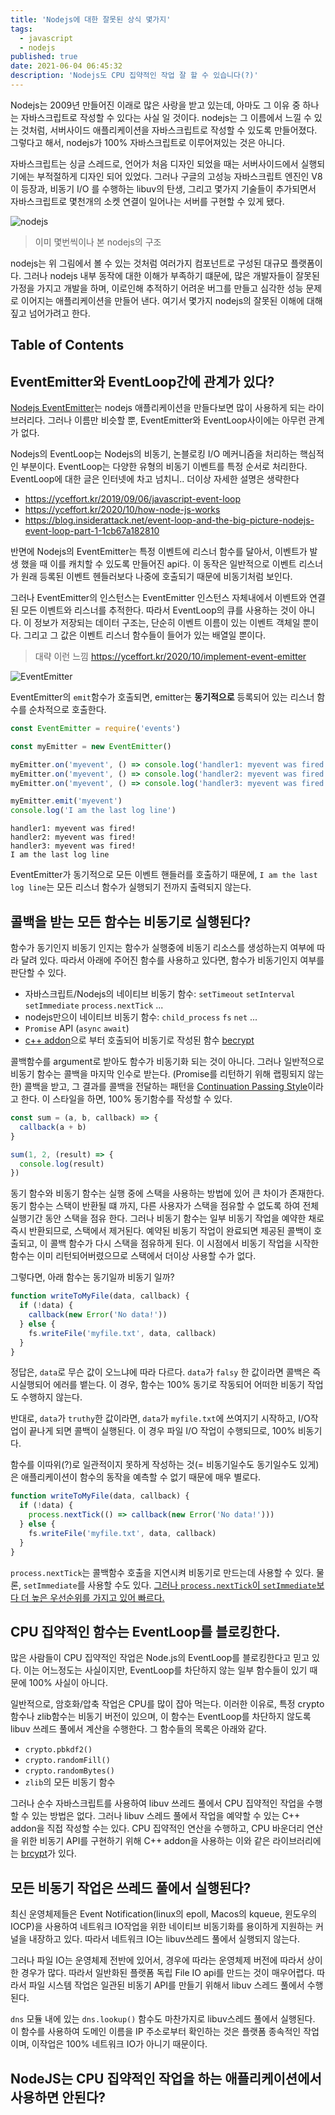 ```yaml
---
title: 'Nodejs에 대한 잘못된 상식 몇가지'
tags:
  - javascript
  - nodejs
published: true
date: 2021-06-04 06:45:32
description: 'Nodejs도 CPU 집약적인 작업 잘 할 수 있습니다(?)'
---
```


Nodejs는 2009년 만들어진 이래로 많은 사랑을 받고 있는데, 아마도 그 이유 중 하나는 자바스크립트로 작성할 수 있다는 사실 일 것이다. nodejs는 그 이름에서 느낄 수 있는 것처럼, 서버사이드 애플리케이션을 자바스크립트로 작성할 수 있도록 만들어졌다. 그렇다고 해서, nodejs가 100% 자바스크립트로 이루어져있는 것은 아니다.

자바스크립트는 싱글 스레드로, 언어가 처음 디자인 되었을 때는 서버사이드에서 실행되기에는 부적절하게 디자인 되어 있었다. 그러나 구글의 고성능 자바스크립트 엔진인 V8이 등장과, 비동기 I/O 를 수행하는 libuv의 탄생, 그리고 몇가지 기술들이 추가되면서 자바스크립트로 몇천개의 소켓 연결이 일어나는 서버를 구현할 수 있게 됐다.

![nodejs](https://miro.medium.com/max/3840/1*-0Sa0i_g-gcL9sJqvecKEw.png)

> 이미 몇번씩이나 본 nodejs의 구조

nodejs는 위 그림에서 볼 수 있는 것처럼 여러가지 컴포넌트로 구성된 대규모 플랫폼이다. 그러나 nodejs 내부 동작에 대한 이해가 부족하기 떄문에, 많은 개발자들이 잘못된 가정을 가지고 개발을 하며, 이로인해 추적하기 어려운 버그를 만들고 심각한 성능 문제로 이어지는 애플리케이션을 만들어 낸다. 여기서 몇가지 nodejs의 잘못된 이해에 대해 짚고 넘어가려고 한다.

## Table of Contents

## EventEmitter와 EventLoop간에 관계가 있다?

[Nodejs EventEmitter](https://nodejs.org/api/events.html)는 nodejs 애플리케이션을 만들다보면 많이 사용하게 되는 라이브러리다. 그러나 이름만 비슷할 뿐, EventEmitter와 EventLoop사이에는 아무런 관계가 없다.

Nodejs의 EventLoop는 Nodejs의 비동기, 논블로킹 I/O 메커니즘을 처리하는 핵심적인 부분이다. EventLoop는 다양한 유형의 비동기 이벤트를 특정 순서로 처리한다. EventLoop에 대한 글은 인터넷에 차고 넘치니.. 더이상 자세한 설명은 생략한다

- https://yceffort.kr/2019/09/06/javascript-event-loop
- https://yceffort.kr/2020/10/how-node-js-works
- https://blog.insiderattack.net/event-loop-and-the-big-picture-nodejs-event-loop-part-1-1cb67a182810

반면에 Nodejs의 EventEmitter는 특정 이벤트에 리스너 함수를 달아서, 이벤트가 발생 했을 때 이를 캐치할 수 있도록 만들어진 api다. 이 동작은 일반적으로 이벤트 리스너가 원래 등록된 이벤트 헨들러보다 나중에 호출되기 때문에 비동기처럼 보인다.

그러나 EventEmitter의 인스턴스는 EventEmitter 인스턴스 자체내에서 이벤트와 연결된 모든 이벤트와 리스너를 추적한다. 따라서 EventLoop의 큐를 사용하는 것이 아니다. 이 정보가 저장되는 데이터 구조는, 단순히 이벤트 이름이 있는 이벤트 객체일 뿐이다. 그리고 그 값은 이벤트 리스너 함수들이 들어가 있는 배열일 뿐이다.

> 대략 이런 느낌 https://yceffort.kr/2020/10/implement-event-emitter

![EventEmitter](https://miro.medium.com/max/2180/1*9dCC-WJOstRw8vL1v5C6cA.jpeg)

EventEmitter의 `emit`함수가 호출되면, emitter는 **동기적으로** 등록되어 있는 리스너 함수를 순차적으로 호출한다.

```javascript
const EventEmitter = require('events')

const myEmitter = new EventEmitter()

myEmitter.on('myevent', () => console.log('handler1: myevent was fired!'))
myEmitter.on('myevent', () => console.log('handler2: myevent was fired!'))
myEmitter.on('myevent', () => console.log('handler3: myevent was fired!'))

myEmitter.emit('myevent')
console.log('I am the last log line')
```

```
handler1: myevent was fired!
handler2: myevent was fired!
handler3: myevent was fired!
I am the last log line
```

EventEmitter가 동기적으로 모든 이벤트 핸들러를 호출하기 때문에, `I am the last log line`는 모든 리스너 함수가 실행되기 전까지 출력되지 않는다.

## 콜백을 받는 모든 함수는 비동기로 실행된다?

함수가 동기인지 비동기 인지는 함수가 실행중에 비동기 리소스를 생성하는지 여부에 따라 달려 있다. 따라서 아래에 주어진 함수를 사용하고 있다면, 함수가 비동기인지 여부를 판단할 수 있다.

- 자바스크립트/Nodejs의 네이티브 비동기 함수: `setTimeout` `setInterval` `setImmediate` `process.nextTick` ...
- nodejs만으이 네이티브 비동기 함수: `child_process` `fs` `net` ...
- `Promise` API (`async` `await`)
- [c++ addon](https://nodejs.org/docs/latest/api/n-api.html)으로 부터 호출되어 비동기로 작성된 함수 [becrypt](https://www.npmjs.com/package/bcrypt)

콜백함수를 argument로 받아도 함수가 비동기화 되는 것이 아니다. 그러나 일반적으로 비동기 함수는 콜백을 마지막 인수로 받는다. (Promise를 리턴하기 위해 랩핑되지 않는 한) 콜백을 받고, 그 결과를 콜백을 전달하는 패턴을 [Continuation Passing Style](https://en.wikipedia.org/wiki/Continuation-passing_style)이라고 한다. 이 스타일을 하면, 100% 동기함수를 작성할 수 있다.

```javascript
const sum = (a, b, callback) => {
  callback(a + b)
}

sum(1, 2, (result) => {
  console.log(result)
})
```

동기 함수와 비동기 함수는 실행 중에 스택을 사용하는 방법에 있어 큰 차이가 존재한다. 동기 함수는 스택이 반환될 떄 까지, 다른 사용자가 스택을 점유할 수 없도록 하여 전체 실행기간 동안 스택을 점유 한다. 그러나 비동기 함수는 일부 비동기 작업을 예약한 채로 즉시 반환되므로, 스택에서 제거된다. 예약된 비동기 작업이 완료되면 제공된 콜백이 호출되고, 이 콜백 함수가 다시 스택을 점유하게 된다. 이 시점에서 비동기 작업을 시작한 함수는 이미 리턴되어버렸으므로 스택에서 더이상 사용할 수가 없다.

그렇다면, 아래 함수는 동기일까 비동기 일까?

```javascript
function writeToMyFile(data, callback) {
  if (!data) {
    callback(new Error('No data!'))
  } else {
    fs.writeFile('myfile.txt', data, callback)
  }
}
```

정답은, `data`로 무슨 값이 오느냐에 따라 다르다. `data`가 `falsy` 한 값이라면 콜백은 즉시실행되어 에러를 뱉는다. 이 경우, 함수는 100% 동기로 작동되어 어떠한 비동기 작업도 수행하지 않는다.

반대로, `data`가 `truthy`한 값이라면, `data`가 `myfile.txt`에 쓰여지기 시작하고, I/O작업이 끝나게 되면 콜백이 실행된다. 이 경우 파일 I/O 작업이 수행되므로, 100% 비동기다.

함수를 이따위(?)로 일관적이지 못하게 작성하는 것(= 비동기일수도 동기일수도 있게)은 애플리케이션이 함수의 동작을 예측할 수 없기 때문에 매우 별로다.

```javascript
function writeToMyFile(data, callback) {
  if (!data) {
    process.nextTick(() => callback(new Error('No data!')))
  } else {
    fs.writeFile('myfile.txt', data, callback)
  }
}
```

`process.nextTick`는 콜백함수 호출을 지연시켜 비동기로 만드는데 사용할 수 있다. 물론, `setImmediate`를 사용할 수도 있다. [그러나 `process.nextTick`이 `setImmediate`보다 더 높은 우선순위를 가지고 있어 빠르다.](https://stackoverflow.com/questions/15349733/setimmediate-vs-nexttick)

## CPU 집약적인 함수는 EventLoop를 블로킹한다.

많은 사람들이 CPU 집약적인 작업은 Node.js의 EventLoop를 블로킹한다고 믿고 있다. 이는 어느정도는 사실이지만, EventLoop를 차단하지 않는 일부 함수들이 있기 때문에 100% 사실이 아니다.

일반적으로, 암호화/압축 작업은 CPU를 많이 잡아 먹는다. 이러한 이유로, 특정 crypto 함수나 zlib함수는 비동기 버전이 있으며, 이 함수는 EventLoop를 차단하지 않도록 libuv 쓰레드 풀에서 계산을 수행한다. 그 함수들의 목록은 아래와 같다.

- `crypto.pbkdf2()`
- `crypto.randomFill()`
- `crypto.randomBytes()`
- `zlib`의 모든 비동기 함수

그러나 순수 자바스크립트를 사용하여 libuv 쓰레드 풀에서 CPU 집약적인 작업을 수행할 수 있는 방법은 없다. 그러나 libuv 스레드 풀에서 작업을 예약할 수 있는 C++ addon을 직접 작성할 수는 있다. CPU 집약적인 연산을 수행하고, CPU 바운더리 연산을 위한 비동기 API를 구현하기 위해 C++ addon을 사용하는 이와 같은 라이브러리에는 [brcypt](https://github.com/kelektiv/node.bcrypt.js)가 있다.

## 모든 비동기 작업은 쓰레드 풀에서 실행된다?

최신 운영체제들은 Event Notification(linux의 epoll, Macos의 kqueue, 윈도우의 IOCP)을 사용하여 네트워크 IO작업을 위한 네이티브 비동기화를 용이하게 지원하는 커널을 내장하고 있다. 따라서 네트워크 IO는 libuv쓰레드 풀에서 실행되지 않는다.

그러나 파일 IO는 운영체제 전반에 있어서, 경우에 따라는 운영체제 버전에 따라서 상이한 경우가 많다. 따라서 일반화된 플랫폼 독립 File IO api를 만드는 것이 매우어렵다. 따라서 파일 시스템 작업은 일관된 비동기 API를 만들기 위해서 libuv 스레드 풀에서 수행된다.

`dns` 모듈 내에 있는 `dns.lookup()` 함수도 마찬가지로 libuv스레드 풀에서 실행된다. 이 함수를 사용하여 도메인 이름을 IP 주소로부터 확인하는 것은 플랫폼 종속적인 작업이며, 이작업은 100% 네트워크 IO가 아니기 때문이다.

## NodeJS는 CPU 집약적인 작업을 하는 애플리케이션에서 사용하면 안된다?
